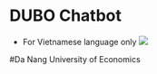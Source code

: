 # DUBO Chatbot
- For Vietnamese language only
<a href="https://heroku.com/deploy" target="_blank"><img src="https://www.herokucdn.com/deploy/button.svg"></a>

#Da Nang University of Economics
